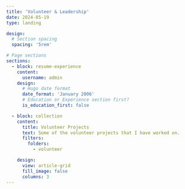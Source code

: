 ```yaml
---
title: 'Volunteer & Leadership'
date: 2024-05-19
type: landing

design:
  # Section spacing
  spacing: '5rem'

# Page sections
sections:
  - block: resume-experience
    content:
      username: admin
    design:
      # Hugo date format
      date_format: 'January 2006'
      # Education or Experience section first?
      is_education_first: false

  - block: collection
    content:
      title: Volunteer Projects
      text: Some of the volunteer projects that I have worked on.
      filters:
        folders:
          - volunteer

    design:
      view: article-grid
      fill_image: false
      columns: 3
---
```

